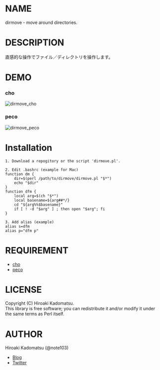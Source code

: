# NAME

dirmove - move around directories.

# DESCRIPTION

直感的な操作でファイル／ディレクトリを操作します。

# DEMO

### cho
![dirmove_cho](https://dl.dropboxusercontent.com/u/7779513/blog/2016-06-25_sh_cho.gif)

### peco
![dirmove_peco](https://dl.dropboxusercontent.com/u/7779513/blog/2016-06-26_sh_peco.gif)

# Installation

    1. Download a repogitory or the script 'dirmove.pl'.

    2. Edit .bashrc (example for Mac)
    function dm {
        dir=$(perl /path/to/dirmove/dirmove.pl "$*")
        echo "$dir"
    }
    function dfm {
        local arg=$(ch "$*")
        local basename=${arg##*/}
        cd "${arg%%$basename}"
        if [ ! -d "$arg" ] ; then open "$arg"; fi
    }

    3. Add alias (example)
    alias s=dfm
    alias p="dfm p"

# REQUIREMENT

- [cho](https://github.com/mattn/cho)
- [peco](https://github.com/peco/peco)

# LICENSE

Copyright (C) Hiroaki Kadomatsu.  
This library is free software; you can redistribute it and/or modify it under the same terms as Perl itself.

# AUTHOR

Hiroaki Kadomatsu (@note103)

- [Blog](http://note103.hateblo.jp/)
- [Twitter](https://twitter.com/note103)
